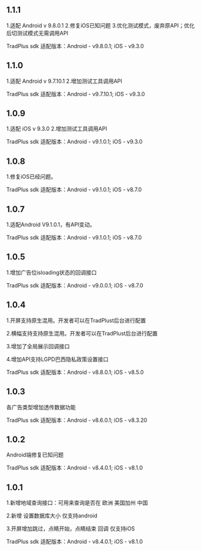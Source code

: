 ## 1.1.1

1.适配 Android v 9.8.0.1
2.修复iOS已知问题
3.优化测试模式，废弃原API；优化后切测试模式无需调用API

TradPlus sdk 适配版本：Android - v9.8.0.1; iOS - v9.3.0

## 1.1.0

1.适配 Android v 9.7.10.1
2.增加测试工具调用API

TradPlus sdk 适配版本：Android - v9.7.10.1; iOS - v9.3.0

## 1.0.9

1.适配 iOS v 9.3.0
2.增加测试工具调用API

TradPlus sdk 适配版本：Android - v9.1.0.1; iOS - v9.3.0

## 1.0.8

1.修复iOS已经问题。

TradPlus sdk 适配版本：Android - v9.1.0.1; iOS - v8.7.0

## 1.0.7

1.适配Android V9.1.0.1，有API变动。

TradPlus sdk 适配版本：Android - v9.1.0.1; iOS - v8.7.0

## 1.0.5

1.增加广告位isloading状态的回调接口

TradPlus sdk 适配版本：Android - v9.0.0.1; iOS - v8.7.0

## 1.0.4

1.开屏支持原生混用。开发者可以在TradPlust后台进行配置

2.横幅支持支持原生混用。开发者可以在TradPlust后台进行配置

3.增加了全局展示回调接口

4.增加API支持LGPD巴西隐私政策设置接口

TradPlus sdk 适配版本：Android - v8.8.0.1; iOS - v8.5.0

## 1.0.3

各广告类型增加透传数据功能

TradPlus sdk 适配版本：Android - v8.6.0.1; iOS - v8.3.20

## 1.0.2

Android端修复已知问题

TradPlus sdk 适配版本：Android - v8.4.0.1; iOS - v8.1.0

## 1.0.1

1.新增地域查询接口：可用来查询是否在 欧洲 美国加州 中国

2.新增 设置数据库大小 仅支持android

3.开屏增加跳过，点睛开始，点睛结束 回调 仅支持iOS

TradPlus sdk 适配版本：Android - v8.4.0.1; iOS - v8.1.0